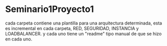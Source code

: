 # Seminario1Proyecto1
cada carpeta contiene una plantilla para una arquitectura determinada, esta es incremental en cada carpeta, RED, SEGURIDAD, INSTANCIA y LOADBALANCER. 
y cada uno tiene un "readme" tipo manual de que se hizo en cada uno.
